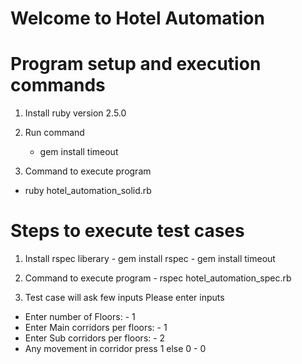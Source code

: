 # Welcome to Hotel Automation

# Program setup and execution commands

1. Install ruby version 2.5.0

2. Run command
   - gem install timeout

3. Command to execute program

  - ruby hotel_automation_solid.rb

# Steps to execute test cases
  
  1. Install rspec liberary
    - gem install rspec
    - gem install timeout

  2. Command to execute program
   	- rspec hotel_automation_spec.rb
   
  3. Test case will ask few inputs Please enter inputs
   
   - Enter number of Floors: - 1
   - Enter Main corridors per floors: - 1
   - Enter Sub corridors per floors: - 2
   - Any movement in corridor press 1 else 0 - 0


